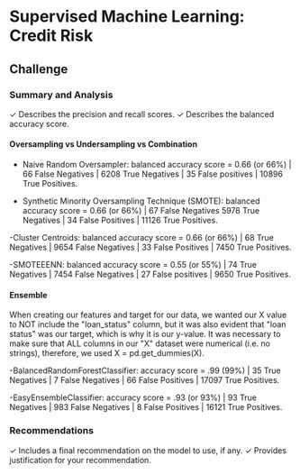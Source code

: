 # Supervised Machine Learning: Credit Risk

## Challenge

### Summary and Analysis
✓ Describes the precision and
recall scores.
✓ Describes the balanced
accuracy score.

#### Oversampling vs Undersampling vs Combination

- Naive Random Oversampler: balanced accuracy score = 0.66 (or 66%) | 66 False Negatives | 6208 True Negatives |
35 False positives | 10896 True Positives.

- Synthetic Minority Oversampling Technique (SMOTE): balanced accuracy score = 0.66 (or 66%) | 67 False Negatives
5978 True Negatives | 34 False Positives | 11126 True Positives.

-Cluster Centroids: balanced accuracy score = 0.66 (or 66%) | 68 True Negatives | 9654 False Negatives | 
33 False Positives | 7450 True Positives.

-SMOTEEENN: balanced accuracy score = 0.55 (or 55%) | 74 True Negatives | 7454 False Negatives |
27 False positives | 9650 True Positives.



#### Ensemble
When creating our features and target for our data, we wanted our X value to NOT include the "loan_status" column, but it was also evident that "loan status" was our target, which is why it is our y-value. It was necessary to make sure that ALL columns in our "X" dataset were numerical (i.e. no strings), therefore, we used X = pd.get_dummies(X).

-BalancedRandomForestClassifier: accuracy score = .99 (99%) | 35 True Negatives | 7 False Negatives |
66 False Positives | 17097 True Positives.

-EasyEnsembleClassifier: accuracy score = .93 (or 93%) | 93 True Negatives | 983 False Negatives |
8 False Positives | 16121 True Positives.

### Recommendations
✓ Includes a final
recommendation on the model to
use, if any.
✓ Provides justification for your
recommendation.
